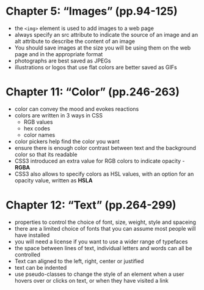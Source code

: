 # Chapter 5: “Images” (pp.94-125)
- the ```<img>``` element is used to add images to a web page
- always specify an src attribute to indicate the source of an image and an alt attribute to describe the content of an image
- You should save images at the size you will be using them on the web page and in the appropriate format
- photographs are best saved as JPEGs
- illustrations or logos that use flat colors are better saved as GIFs


# Chapter 11: “Color” (pp.246-263)
- color can convey the mood and evokes reactions
- colors are written in 3 ways in CSS
  - RGB values
  - hex codes
  - color names
- color pickers help find the color you want
- ensure there is enough color contrast between text and the background color so that its readable
- CSS3 introduced an extra value for RGB colors to indicate opacity - **RGBA**
- CSS3 also allows to specify colors as HSL values, with an option for an opacity value, written as **HSLA**


# Chapter 12: “Text” (pp.264-299)
- properties to control the choice of font, size, weight, style and spaceing
- there are a limited choice of fonts that you can assume most people will have installed
- you will need a license if you want to use a wider range of typefaces
- the space between lines of text, individual letters and words can all be controlled
- Text can aligned to the left, right, center or justified
- text can be indented
- use pseudo-classes to change the style of an element when a user hovers over or clicks on text, or when they have visited a link